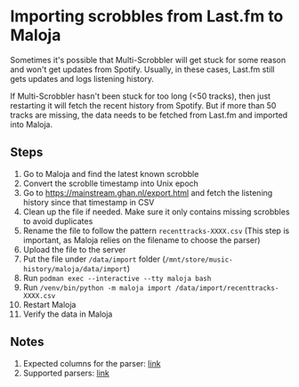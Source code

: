 # Importing scrobbles from Last.fm to Maloja

Sometimes it's possible that Multi-Scrobbler will get stuck for some reason and won't get updates from Spotify. Usually, in these cases, Last.fm still gets updates and logs listening history.

If Multi-Scrobbler hasn't been stuck for too long (<50 tracks), then just restarting it will fetch the recent history from Spotify.
But if more than 50 tracks are missing, the data needs to be fetched from Last.fm and imported into Maloja.

## Steps

1. Go to Maloja and find the latest known scrobble
2. Convert the scroblle timestamp into Unix epoch
3. Go to https://mainstream.ghan.nl/export.html and fetch the listening history since that timestamp in CSV
4. Clean up the file if needed. Make sure it only contains missing scrobbles to avoid duplicates
5. Rename the file to follow the pattern `recenttracks-XXXX.csv` (This step is important, as Maloja relies on the filename to choose the parser)
6. Upload the file to the server
7. Put the file under `/data/import` folder (`/mnt/store/music-history/maloja/data/import`)
8. Run `podman exec --interactive --tty maloja bash`
9. Run `/venv/bin/python -m maloja import /data/import/recenttracks-XXXX.csv`
10. Restart Maloja
11. Verify the data in Maloja

## Notes

1. Expected columns for the parser: [link](https://github.com/krateng/maloja/blob/9e44cc3ce6d4259c32026ba50ee934e024b43a7a/maloja/proccontrol/tasks/import_scrobbles.py#L439-L451)
2. Supported parsers: [link](https://github.com/krateng/maloja/blob/9e44cc3ce6d4259c32026ba50ee934e024b43a7a/maloja/proccontrol/tasks/import_scrobbles.py#L37-L82)
